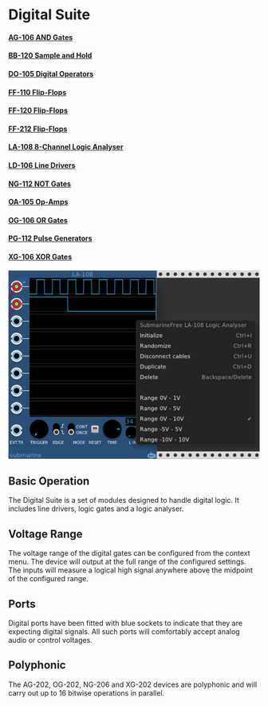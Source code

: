# Digital Suite
#### [AG-106 AND Gates](AG.md)
#### [BB-120 Sample and Hold](BB.md)
#### [DO-105 Digital Operators](DO.md)
#### [FF-110 Flip-Flops](FF.md)
#### [FF-120 Flip-Flops](FF.md)
#### [FF-212 Flip-Flops](FF.md)
#### [LA-108 8-Channel Logic Analyser](LA.md)
#### [LD-106 Line Drivers](LD.md)
#### [NG-112 NOT Gates](NG.md)
#### [OA-105 Op-Amps](OA.md)
#### [OG-106 OR Gates](OG.md)
#### [PG-112 Pulse Generators](PG.md)
#### [XG-106 XOR Gates](XG.md)

![View of the DS Suite Menu](DS.png "DS Modules")

## Basic Operation

The Digital Suite is a set of modules designed to handle digital logic. It includes line drivers, logic gates and a logic analyser.

## Voltage Range

The voltage range of the digital gates can be configured from the context menu. The device will output at the full range of the configured settings. The inputs will measure a logical high signal anywhere above the midpoint of the configured range.

## Ports

Digital ports have been fitted with blue sockets to indicate that they are expecting digital signals. All such ports will comfortably accept analog audio or control voltages.

## Polyphonic

The AG-202, OG-202, NG-206 and XG-202 devices are polyphonic and will carry out up to 16 bitwise operations in parallel.

